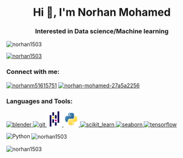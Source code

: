<h1 align="center">Hi 👋, I'm Norhan Mohamed</h1>
<h3 align="center">Interested in Data science/Machine learning</h3>

<p align="left"> <img src="https://komarev.com/ghpvc/?username=norhan1503&label=Profile%20views&color=0e75b6&style=flat" alt="norhan1503" /> </p>

<p align="left"> <a href="https://github.com/ryo-ma/github-profile-trophy"><img src="https://github-profile-trophy.vercel.app/?username=norhan1503" alt="norhan1503" /></a> </p>


<h3 align="left">Connect with me:</h3>
<p align="left">
<a href="https://twitter.com/norhanm51615751" target="blank"><img align="center" src="https://raw.githubusercontent.com/rahuldkjain/github-profile-readme-generator/master/src/images/icons/Social/twitter.svg" alt="norhanm51615751" height="30" width="40" /></a>
<a href="https://linkedin.com/in/norhan-mohamed-27a5a2256" target="blank"><img align="center" src="https://raw.githubusercontent.com/rahuldkjain/github-profile-readme-generator/master/src/images/icons/Social/linked-in-alt.svg" alt="norhan-mohamed-27a5a2256" height="30" width="40" /></a>
</p>

<h3 align="left">Languages and Tools:</h3>
<p align="left"> <a href="https://www.blender.org/" target="_blank" rel="noreferrer"> <img src="https://download.blender.org/branding/community/blender_community_badge_white.svg" alt="blender" width="40" height="40"/> </a> <a href="https://git-scm.com/" target="_blank" rel="noreferrer"> <img src="https://www.vectorlogo.zone/logos/git-scm/git-scm-icon.svg" alt="git" width="40" height="40"/> </a> <a href="https://pandas.pydata.org/" target="_blank" rel="noreferrer"> <img src="https://raw.githubusercontent.com/devicons/devicon/2ae2a900d2f041da66e950e4d48052658d850630/icons/pandas/pandas-original.svg" alt="pandas" width="40" height="40"/> </a> <a href="https://www.python.org" target="_blank" rel="noreferrer"> <img src="https://raw.githubusercontent.com/devicons/devicon/master/icons/python/python-original.svg" alt="python" width="40" height="40"/> </a> <a href="https://scikit-learn.org/" target="_blank" rel="noreferrer"> <img src="https://upload.wikimedia.org/wikipedia/commons/0/05/Scikit_learn_logo_small.svg" alt="scikit_learn" width="40" height="40"/> </a> <a href="https://seaborn.pydata.org/" target="_blank" rel="noreferrer"> <img src="https://seaborn.pydata.org/_images/logo-mark-lightbg.svg" alt="seaborn" width="40" height="40"/> </a> <a href="https://www.tensorflow.org" target="_blank" rel="noreferrer"> <img src="https://www.vectorlogo.zone/logos/tensorflow/tensorflow-icon.svg" alt="tensorflow" width="40" height="40"/> </a> </p>

<p><img align="left" src="https://img.shields.io/badge/Python-100%25-blue?style=for-the-badge&logo=python" alt="Python" /></p>

<p>&nbsp;<img align="center" src="https://github-readme-stats.vercel.app/api?username=norhan1503&show_icons=true&locale=en" alt="norhan1503" /></p>

<p><img align="center" src="https://github-readme-streak-stats.herokuapp.com/?user=norhan1503&" alt="norhan1503" /></p>
